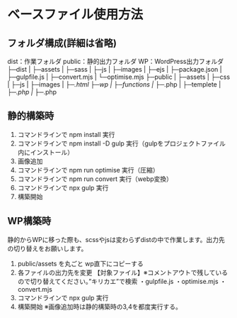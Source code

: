 # ベースファイル使用方法
## フォルダ構成(詳細は省略)
dist：作業フォルダ
public：静的出力フォルダ
WP：WordPress出力フォルダ
    ├─dist
    |   ├─assets
    |       ├─sass
    |       ├─js
    |       ├─images
    |   ├─ejs
    |   ├─package.json
    |   ├─gulpfile.js
    |   ├─convert.mjs
    |   └─optimise.mjs
    ├─public
    |   ├─assets
    |       ├─css
    |       ├─js
    |       ├─images
    |   ├─*.html
    ├─wp
    |   ├─functions
    |       ├─*.php
    |   ├─templete
    |       ├─*.php
    |   ├─*.php

## 静的構築時
1. コマンドラインで npm install 実行
2. コマンドラインで npm install -D gulp 実行（gulpをプロジェクトファイル内にインストール）
3. 画像追加
4. コマンドラインで npm run optimise 実行（圧縮）
5. コマンドラインで npm run convert 実行（webp変換）
6. コマンドラインで npx gulp 実行
7. 構築開始

## WP構築時
静的からWPに移った際も、scssやjsは変わらずdistの中で作業します。出力先の切り替えをお願いします。
1. public/assets を丸ごと wp直下にコピーする
2. 各ファイルの出力先を変更
   【対象ファイル】※コメントアウトで残しているので切り替えてください。”キリカエ”で検索
   ・gulpfile.js
   ・optimise.mjs
   ・convert.mjs
3. コマンドラインで npx gulp 実行
4. 構築開始
※画像追加時は静的構築時の3,4を都度実行する。

